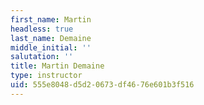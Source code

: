 ```yaml
---
first_name: Martin
headless: true
last_name: Demaine
middle_initial: ''
salutation: ''
title: Martin Demaine
type: instructor
uid: 555e8048-d5d2-0673-df46-76e601b3f516
---
```

